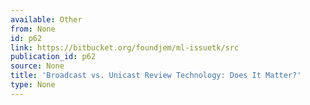 ```yaml
---
available: Other
from: None
id: p62
link: https://bitbucket.org/foundjem/ml-issuetk/src
publication_id: p62
source: None
title: 'Broadcast vs. Unicast Review Technology: Does It Matter?'
type: None
---
```

